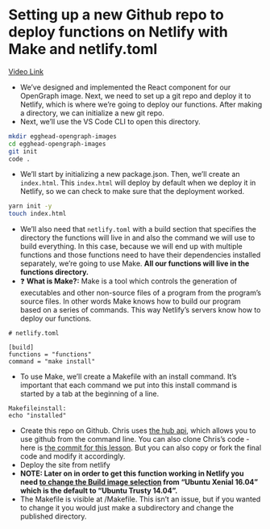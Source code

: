 # Setting up a new Github repo to deploy functions on Netlify with Make and netlify.toml

[Video Link](https://egghead.io/lessons/git-setting-up-a-new-github-repo-to-deploy-functions-on-netlify-with-make-and-netlify-toml)

- We&rsquo;ve designed and implemented the React component for our OpenGraph image. Next, we need to set up a git repo and deploy it to Netlify, which is where we&rsquo;re going to deploy our functions. After making a directory, we can initialize a new git repo.
- Next, we&rsquo;ll use the VS Code CLI to open this directory.

``` bash
mkdir egghead-opengraph-images
cd egghead-opengraph-images
git init
code .
```

- We&rsquo;ll start by initializing a new package.json. Then, we&rsquo;ll create an `index.html`. This `index.html` will deploy by default when we deploy it in Netlify, so we can check to make sure that the deployment worked.

``` bash
yarn init -y
touch index.html
```

- We&rsquo;ll also need that `netlify.toml` with a build section that specifies the directory the functions will live in and also the command we will use to build everything. In this case, because we will end up with multiple functions and those functions need to have their dependencies installed separately, we&rsquo;re going to use Make. **All our functions will live in the functions directory.**
- ❓ **What is Make?:** Make is a tool which controls the generation of executables and other non-source files of a program from the program&rsquo;s source files. In other words Make knows how to build our program based on a series of commands. This way Netlify&rsquo;s servers know how to deploy our functions.

```
# netlify.toml

[build]
functions = "functions"
command = "make install"
```

- To use Make, we&rsquo;ll create a Makefile with an install command. It&rsquo;s important that each command we put into this install command is started by a tab at the beginning of a line.

```
Makefileinstall:
echo "installed"
```

- Create this repo on Github. Chris uses [the hub api](https://hub.github.com), which allows you to use github from the command line. You can also clone Chris&rsquo;s code - here is [the commit for this lesson](https://github.com/christopherbiscardi/egghead-opengraph-images/tree/473d3883fd525c6c5d6391a6e16f8356b8666a42). But you can also copy or fork the final code and modify it accordingly.
- Deploy the site from netlify
- **NOTE: Later on in order to get this function working in Netlify you need [to change the Build image selection](https://docs.netlify.com/configure-builds/get-started/#build-image-selection) from &ldquo;Ubuntu Xenial 16.04&rdquo; which is the default to &ldquo;Ubuntu Trusty 14.04&rdquo;.**
- The Makefile is visible at /Makefile. This isn&rsquo;t an issue, but if you wanted to change it you would just make a subdirectory and change the published directory.
